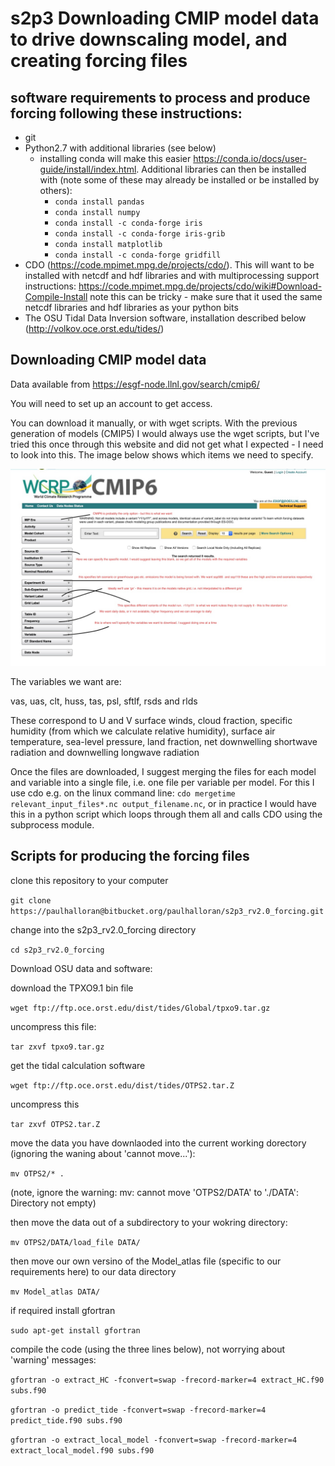# s2p3 Downloading CMIP model data to drive downscaling model, and creating forcing files

## software requirements to process and produce forcing following these instructions:
* git
* Python2.7 with additional libraries (see below)
  * installing conda will make this easier https://conda.io/docs/user-guide/install/index.html. Additional libraries can then be installed with (note some of these may already be installed or be installed by others):
    * `conda install pandas`
    * `conda install numpy`
    * `conda install -c conda-forge iris`
    * `conda install -c conda-forge iris-grib`
    * `conda install matplotlib`
    * `conda install -c conda-forge gridfill`
* CDO (https://code.mpimet.mpg.de/projects/cdo/). This will want to be installed with netcdf and hdf libraries and with multiprocessing support
instructions: https://code.mpimet.mpg.de/projects/cdo/wiki#Download-Compile-Install note this can be tricky - make sure that it used the same netcdf libraries and hdf libraries as your python bits
* The OSU Tidal Data Inversion software, installation described below (http://volkov.oce.orst.edu/tides/)

## Downloading CMIP model data

Data available from https://esgf-node.llnl.gov/search/cmip6/

You will need to set up an account to get access.

You can download it manually, or with wget scripts. With the previous generation of models (CMIP5) I would always use the wget scripts, but I've tried this once through this website and did not get what I expected - I need to look into this. The image below shows which items we need to specify.

![Image of CMIP5 data access](https://github.com/PaulHalloran/s2p3/raw/master/readme_files/cmip6_stuff.jpg)

The variables we want are:

vas, uas, clt, huss, tas, psl, sftlf, rsds and rlds

These correspond to U and V surface winds, cloud fraction, specific humidity (from which we calculate relative humidity), surface air temperature, sea-level pressure, land fraction, net downwelling shortwave radiation and downwelling longwave radiation

Once the files are downloaded, I suggest merging the files for each model and variable into a single file, i.e. one file per variable per model. For this I use cdo e.g. on the linux command line: `cdo mergetime relevant_input_files*.nc output_filename.nc`, or in practice I would have this in a python script which loops through them all and calls CDO using the subprocess module.

## Scripts for producing the forcing files

clone this repository to your computer

`git clone https://paulhalloran@bitbucket.org/paulhalloran/s2p3_rv2.0_forcing.git`

change into the s2p3_rv2.0_forcing directory

`cd s2p3_rv2.0_forcing`

Download OSU data and software:

download the TPXO9.1 bin file

`wget ftp://ftp.oce.orst.edu/dist/tides/Global/tpxo9.tar.gz`

uncompress this file:

`tar zxvf tpxo9.tar.gz`

get the tidal calculation software

`wget ftp://ftp.oce.orst.edu/dist/tides/OTPS2.tar.Z`

uncompress this

`tar zxvf OTPS2.tar.Z`

move the data you have downlaoded into the current working dorectory (ignoring the waning about 'cannot move...'):

`mv OTPS2/* .`

(note, ignore the warning: mv: cannot move 'OTPS2/DATA' to './DATA': Directory not empty)

then move the data out of a subdirectory to your wokring directory:

`mv OTPS2/DATA/load_file DATA/`

then move our own versino of the Model_atlas file (specific to our requirements here) to our data directory

`mv Model_atlas DATA/`

if required install gfortran

`sudo apt-get install gfortran`

compile the code (using the three lines below), not worrying about 'warning' messages:

`gfortran -o extract_HC -fconvert=swap -frecord-marker=4 extract_HC.f90 subs.f90`

`gfortran -o predict_tide -fconvert=swap -frecord-marker=4 predict_tide.f90 subs.f90`

`gfortran -o extract_local_model -fconvert=swap -frecord-marker=4 extract_local_model.f90 subs.f90`
